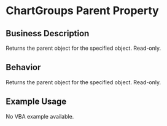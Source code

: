 # ChartGroups Parent Property

## Business Description
Returns the parent object for the specified object. Read-only.

## Behavior
Returns the parent object for the specified object. Read-only.

## Example Usage
No VBA example available.